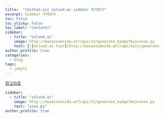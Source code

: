 ```yaml
---
title:  "[Github.io] solved.ac sidebar 추가하기"
excerpt: Sidebar 꾸며보자
toc: False
toc_sticky: False
toc_label: "Contents"
sidebar:
  - title: "solved.ac"
    image: http://mazassumnida.wtf/api/v2/generate_badge?boj=snoo_py
    text: [![Solved.ac tier](http://mazassumnida.wtf/api/mini/generate_badge?boj=snoo_py)]
author_profile: true
categories:
  - blog
tags:
  - jekyll
---
```




[참고자료](https://mmistakes.github.io/minimal-mistakes/docs/layouts/)


```yaml
sidebar:
  - title: "solved.ac"
    image: http://mazassumnida.wtf/api/v2/generate_badge?boj=snoo_py
    text: "snoo_py"
author_profile: true
```